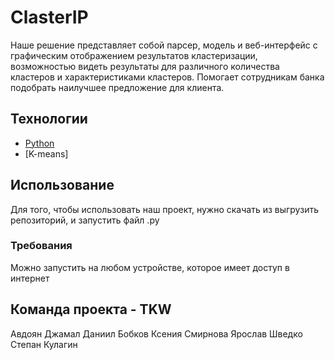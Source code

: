 # ClasterIP
Наше решение представляет собой парсер, модель и веб-интерфейс с графическим отображением результатов кластеризации, возможностью видеть результаты для различного количества кластеров и характеристиками кластеров. Помогает сотрудникам банка подобрать наилучшее предложение для клиента.

## Технологии
- [Python](https://www.python.org/)
- [K-means]

## Использование
Для того, чтобы использовать наш проект, нужно скачать из выгрузить репозиторий, и запустить файл .py

### Требования
Можно запустить на любом устройстве, которое имеет доступ в интернет

## Команда проекта - TKW
Авдоян Джамал
Даниил Бобков
Ксения Смирнова
Ярослав Шведко
Степан Кулагин
